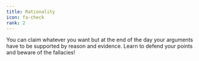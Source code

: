 ```yaml
---
title: Rationality
icon: fa-check
rank: 2
---
```

You can claim whatever you want but at the end of the day your arguments have to be supported by reason and evidence. Learn to defend your points and beware of the fallacies!
